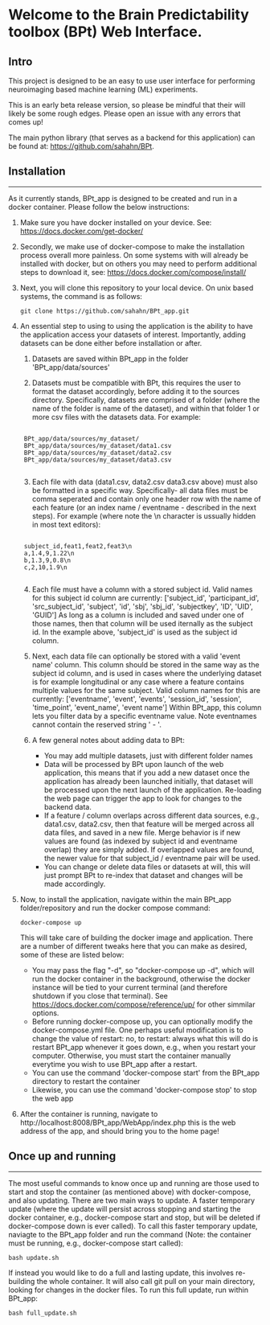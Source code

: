 # Welcome to the Brain Predictability toolbox (BPt) Web Interface.

## **Intro**
This project is designed to be an easy to use user interface for performing neuroimaging based machine learning (ML) experiments. 

This is an early beta release version, so please be mindful that their will likely be some rough edges. Please open an issue with any errors that comes up!

The main python library (that serves as a backend for this application) can be found at: https://github.com/sahahn/BPt.

## **Installation**
---------------------

As it currently stands, BPt_app is designed to be created and run in a docker container. Please follow the below instructions:

1. Make sure you have docker installed on your device. See: https://docs.docker.com/get-docker/

2. Secondly, we make use of docker-compose to make the installation process overall more painless. On some systems with will already be installed with docker, but on others you may need to perform additional steps to download it, see: https://docs.docker.com/compose/install/
   
3. Next, you will clone this repository to your local device. On unix based systems, the command is as follows:

   <pre><code>git clone https://github.com/sahahn/BPt_app.git</code></pre>

4. An essential step to using to using the application is the ability to have the application access your datasets of interest. Importantly, adding datasets can be done either before installation or after.
   
   1. Datasets are saved within BPt_app in the folder 'BPt_app/data/sources'
   
   2. Datasets must be compatible with BPt, this requires the user to format the dataset accordingly, before adding it to the sources directory. Specifically, datasets are comprised of a folder (where the name of the folder is name of the dataset), and within that folder 1 or more csv files with the datasets data. For example:

    <pre><code>
    BPt_app/data/sources/my_dataset/
    BPt_app/data/sources/my_dataset/data1.csv
    BPt_app/data/sources/my_dataset/data2.csv
    BPt_app/data/sources/my_dataset/data3.csv
    </code></pre>

   3. Each file with data (data1.csv, data2.csv data3.csv above) must also be formatted in a specific way. Specifically- all data files must be comma seperated and contain only one header row with the name of each feature (or an index name / eventname - described in the next steps). For example (where note the \n character is ussually hidden in most text editors):

    <pre><code>
    subject_id,feat1,feat2,feat3\n
    a,1.4,9,1.22\n
    b,1.3,9,0.8\n
    c,2,10,1.9\n
    </code></pre>

   4. Each file must have a column with a stored subject id. Valid names for this subject id column are currently: 
    ['subject_id', 'participant_id', 'src_subject_id', 'subject', 'id', 'sbj', 'sbj_id', 'subjectkey', 'ID', 'UID', 'GUID']
    As long as a column is included and saved under one of those names, then that column will be used iternally as the subject id. In the example above, 'subject_id' is used as the subject id column.

   5. Next, each data file can optionally be stored with a valid 'event name' column. This column should be stored in the same way as the subject id column, and is used in cases where the underlying dataset is for example longitudinal or any case where a feature contains multiple values for the same subject. Valid column names for this are currently:
   ['eventname', 'event', 'events', 'session_id', 'session', 'time_point', 'event_name', 'event name']
   Within BPt_app, this column lets you filter data by a specific eventname value. Note eventnames cannot contain the reserved string ' - '.

   1. A few general notes about adding data to BPt:
      - You may add multiple datasets, just with different folder names
      - Data will be processed by BPt upon launch of the web application, this means that if you add a new dataset once the application has already been launched initially, that dataset will be processed upon the next launch of the application. Re-loading the web page can trigger the app to look for changes to the backend data.
      - If a feature / column overlaps across different data sources, e.g., data1.csv, data2.csv, then that feature will be merged across all data files, and saved in a new file. Merge behavior is if new values are found (as indexed by subject id and eventname overlap) they are simply added. If overlapped values are found, the newer value for that subject_id / eventname pair will be used. 
      - You can change or delete data files or datasets at will, this will just prompt BPt to re-index that dataset and changes will be made accordingly. 

5. Now, to install the application, navigate within the main BPt_app folder/repository and run the docker compose command:
   
    <pre><code>docker-compose up</code></pre>

    This will take care of building the docker image and application. There are a number of different tweaks here that you can make as desired, some of these are listed below:
    - You may pass the flag "-d", so "docker-compose up -d", which will run the docker container in the background, otherwise the docker instance will be tied to your current terminal (and therefore shutdown if you close that terminal). See https://docs.docker.com/compose/reference/up/ for other simmilar options.
    - Before running docker-compose up, you can optionally modify the docker-compose.yml file. One perhaps useful modification is to change the value of restart: no, to restart: always what this will do is restart BPt_app whenever it goes down, e.g., when you restart your computer. Otherwise, you must start the container manually everytime you wish to use BPt_app after a restart.
    - You can use the command 'docker-compose start' from the BPt_app directory to restart the container
    - Likewise, you can use the command 'docker-compose stop' to stop the web app

6. After the container is running, navigate to http://localhost:8008/BPt_app/WebApp/index.php this is the web address of the app, and should bring you to the home page!


## **Once up and running**
----------------------------
The most useful commands to know once up and running are those used to start and stop the container (as mentioned above) with docker-compose, and also updating.
There are two main ways to update. A faster temporary update (where the update will persist across stopping and starting the docker container, e.g., docker-compose start and stop, but will be deleted if docker-compose down is ever called). To call this faster temporary update, naviagte to the BPt_app folder and run the command (Note: the container must be running, e.g., docker-compose start called):

<pre><code>bash update.sh</code></pre>

If instead you would like to do a full and lasting update, this involves re-building the whole container. It will also call git pull on your main directory, looking for changes in the docker files. To run this full update, run within BPt_app:

<pre><code>bash full_update.sh</code></pre>

